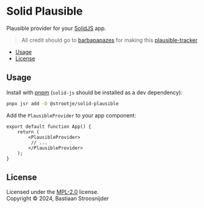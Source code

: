 # Solid Plausible

Plausible provider for your [SolidJS](https://solidjs.com) app.

> All credit should go to [barbapapazes](https://github.com/barbapapazes)
> for making this [plausible-tracker](https://github.com/barbapapazes/plausible-tracker)

- [Usage](#usage)
- [License](#license)

## Usage

Install with [pnpm](https://pnpm.io/) (`solid-js` should be installed as a dev dependency):

```sh
pnpx jsr add -D @strootje/solid-plausible
```

Add the `PlausibleProvider` to your app component:

```tsx
export default function App() {
	return (
		<PlausibleProvider>
         // ...
		</PlausibleProvider>
	);
}
```

## License

Licensed under the [MPL-2.0](LICENSE) license.<br/>
Copyright &copy; 2024, Bastiaan Stroosnijder
